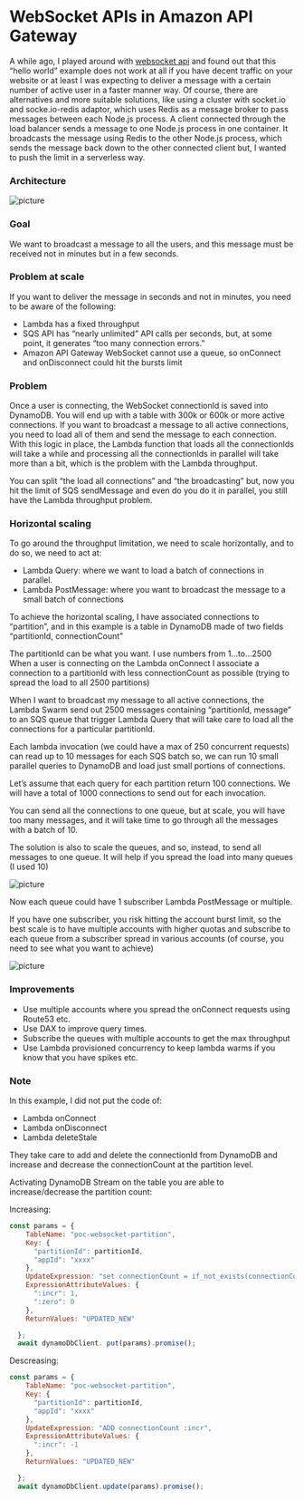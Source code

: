 # WebSocket APIs in Amazon API Gateway #

A while ago, I played around with [websocket api]( https://bitbucket.org/DanBranch/api-gateway-websocket/) and found out that this “hello world” example does not work at all if you have decent traffic on your website or at least I was expecting to deliver a message with a certain number of active user in a faster manner way.
Of course, there are alternatives and more suitable solutions, like using a cluster with socket.io and socke.io-redis adaptor, which uses Redis as a message broker to pass messages between each Node.js process.
A client connected through the load balancer sends a message to one Node.js process in one container. It broadcasts the message using Redis to the other Node.js process, which sends the message back down to the other connected client but, I wanted to push the limit in a serverless way.

### Architecture ###

![picture](https://bitbucket.org/DanBranch/api-gateway-websocket-at-scale/downloads/websocket.png)

### Goal ###

We want to broadcast a message to all the users, and this message must be received not in minutes but in a few seconds. 

### Problem at scale ###

If you want to deliver the message in seconds and not in minutes, you need to be aware of the following:

* Lambda has a fixed throughput 
* SQS API has “nearly unlimited” API calls per seconds, but, at some point, it generates “too many connection errors.”
* Amazon API Gateway WebSocket cannot use a queue, so onConnect and onDisconnect could hit the bursts limit

### Problem ###

Once a user is connecting, the WebSocket connectionId is saved into DynamoDB. You will end up with a table with 300k or 600k or more active connections. If you want to broadcast a message to all active connections, you need to load all of them and send the message to each connection.
With this logic in place, the Lambda function that loads all the connectionIds will take a while and processing all the connectionIds in parallel will take more than a bit, which is the problem with the Lambda throughput.

You can split “the load all connections” and “the broadcasting” but, now you hit the limit of SQS sendMessage and even do you do it in parallel, you still have the Lambda throughput problem. 

### Horizontal scaling ###

To go around the throughput limitation, we need to scale horizontally, and to do so, we need to act at:

* Lambda Query: where we want to load a batch of connections in parallel. 
* Lambda PostMessage: where you want to broadcast the message to a small batch of connections

To achieve the horizontal scaling, I have associated connections to “partition”, and in this example is a table in DynamoDB made of two fields “partitionId, connectionCount”

The partitionId can be what you want. I use numbers from 1...to…2500
When a user is connecting on the Lambda onConnect I associate a connection to a partitionId with less connectionCount as possible (trying to spread the load to all 2500 partitions)

When I want to broadcast my message to all active connections, the Lambda Swarm send out 2500 messages containing “partitionId, message” to an SQS queue that trigger Lambda Query that will take care to load all the connections for a particular partitionId.

Each lambda invocation (we could have a max of 250 concurrent requests) can read up to 10 messages for each SQS batch so, we can run 10 small parallel queries to DynamoDB and load just small portions of connections.

Let’s assume that each query for each partition return 100 connections. We will have a total of 1000 connections to send out for each invocation.

You can send all the connections to one queue, but at scale, you will have too many messages, and it will take time to go through all the messages with a batch of 10.

The solution is also to scale the queues, and so, instead, to send all messages to one queue. It will help if you spread the load into many queues (I used 10)

![picture](https://bitbucket.org/DanBranch/api-gateway-websocket-at-scale/downloads/queue.png)

Now each queue could have 1 subscriber Lambda PostMessage or multiple.

If you have one subscriber, you risk hitting the account burst limit, so the best scale is to have multiple accounts with higher quotas and subscribe to each queue from a subscriber spread in various accounts (of course, you need to see what you want to achieve)

![picture](https://bitbucket.org/DanBranch/api-gateway-websocket-at-scale/downloads/queue_stats.png)

### Improvements ###

* Use multiple accounts where you spread the onConnect requests using Route53 etc.
* Use DAX to improve query times.
* Subscribe the queues with multiple accounts to get the max throughput
* Use Lambda provisioned concurrency to keep lambda warms if you know that you have spikes etc.

### Note ###

In this example, I did not put the code of:

* Lambda onConnect
* Lambda onDisconnect 
* Lambda deleteStale 

They take care to add and delete the connectionId from DynamoDB and increase and decrease the connectionCount at the partition level.

Activating DynamoDB Stream on the table you are able to increase/decrease the partition count:

Increasing:
```javascript
const params = {
    TableName: "poc-websocket-partition",
    Key: {
      "partitionId": partitionId,
      "appId": "xxxx"
    },
    UpdateExpression: "set connectionCount = if_not_exists(connectionCount, :zero) + :incr",
    ExpressionAttributeValues: {
      ":incr": 1,
      ":zero": 0
    },
    ReturnValues: "UPDATED_NEW"

  };
  await dynamoDbClient. put(params).promise();
```

Descreasing:
```javascript
const params = {
    TableName: "poc-websocket-partition",
    Key: {
      "partitionId": partitionId,
      "appId": "xxxx"
    },
    UpdateExpression: "ADD connectionCount :incr",
    ExpressionAttributeValues: {
      ":incr": -1
    },
    ReturnValues: "UPDATED_NEW"

  };
  await dynamoDbClient.update(params).promise();
```

